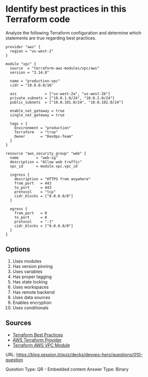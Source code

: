 # Identify best practices in this Terraform code

Analyze the following Terraform configuration and determine which statements are true regarding best practices.

```hcl
provider "aws" {
  region = "us-west-2"
}

module "vpc" {
  source  = "terraform-aws-modules/vpc/aws"
  version = "3.14.0"
  
  name = "production-vpc"
  cidr = "10.0.0.0/16"
  
  azs             = ["us-west-2a", "us-west-2b"]
  private_subnets = ["10.0.1.0/24", "10.0.2.0/24"]
  public_subnets  = ["10.0.101.0/24", "10.0.102.0/24"]
  
  enable_nat_gateway = true
  single_nat_gateway = true
  
  tags = {
    Environment = "production"
    Terraform   = "true"
    Owner       = "DevOps-Team"
  }
}

resource "aws_security_group" "web" {
  name        = "web-sg"
  description = "Allow web traffic"
  vpc_id      = module.vpc.vpc_id
  
  ingress {
    description = "HTTPS from anywhere"
    from_port   = 443
    to_port     = 443
    protocol    = "tcp"
    cidr_blocks = ["0.0.0.0/0"]
  }
  
  egress {
    from_port   = 0
    to_port     = 0
    protocol    = "-1"
    cidr_blocks = ["0.0.0.0/0"]
  }
}
```

## Options
1. Uses modules
2. Has version pinning
3. Uses variables
4. Has proper tagging
5. Has state locking
6. Uses workspaces
7. Has remote backend
8. Uses data sources
9. Enables encryption
10. Uses conditionals

## Sources
- [Terraform Best Practices](https://www.terraform.io/docs/cloud/guides/recommended-practices/index.html)
- [AWS Terraform Provider](https://registry.terraform.io/providers/hashicorp/aws/latest/docs)
- [Terraform AWS VPC Module](https://registry.terraform.io/modules/terraform-aws-modules/vpc/aws/latest)

URL: https://blog.session.it/quiz/decks/devops-hero/questions/010-question

Question Type: QR - Embedded content
Answer Type: Binary